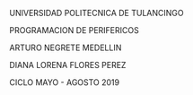 UNIVERSIDAD POLITECNICA DE TULANCINGO

PROGRAMACION DE PERIFERICOS 

ARTURO NEGRETE MEDELLIN

DIANA LORENA FLORES PEREZ 

CICLO MAYO - AGOSTO 2019

